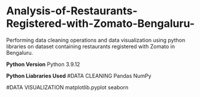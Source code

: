 # Analysis-of-Restaurants-Registered-with-Zomato-Bengaluru-
Performing data cleaning operations and data visualization using python libraries on dataset containing restaurants registered with Zomato in Bengaluru. 

**Python Version**
Python 3.9.12

**Python Liabraries Used**
#DATA CLEANING 
Pandas
NumPy

#DATA VISUALIZATION
matplotlib.pyplot
seaborn
